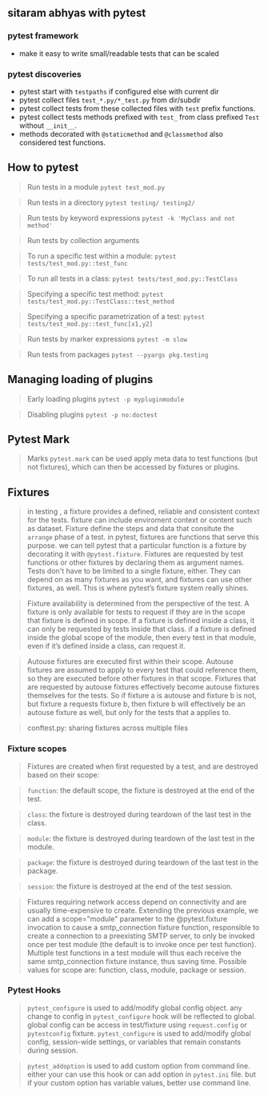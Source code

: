 ## sitaram abhyas with pytest

### pytest framework
- make it easy to write small/readable tests that can be scaled

### pytest discoveries
- pytest start with `testpaths` if configured else with current dir
- pytest collect files `test_*.py/*_test.py` from dir/subdir
- pytest collect tests from these collected files with `test` prefix functions.
- pytest collect tests methods prefixed with `test_` from class prefixed `Test` without `__init__`.
- methods decorated with `@staticmethod` and `@classmethod` also considered test functions.

## How to pytest

> Run tests in a module
> `pytest test_mod.py`

> Run tests in a directory
> `pytest testing/ testing2/`

> Run tests by keyword expressions
> `pytest -k 'MyClass and not method'`

> Run tests by collection arguments

> To run a specific test within a module:
> `pytest tests/test_mod.py::test_func`

> To run all tests in a class:
> `pytest tests/test_mod.py::TestClass`

> Specifying a specific test method:
> `pytest tests/test_mod.py::TestClass::test_method`

> Specifying a specific parametrization of a test:
> `pytest tests/test_mod.py::test_func[x1,y2]`

> Run tests by marker expressions
> `pytest -m slow`

> Run tests from packages
> `pytest --pyargs pkg.testing`



## Managing loading of plugins

> Early loading plugins
> `pytest -p mypluginmodule`

> Disabling plugins
> `pytest -p no:doctest`

>


## Pytest Mark

> Marks `pytest.mark` can be used apply meta data to test functions (but not fixtures), which can then be accessed by fixtures or plugins.
>

## Fixtures
> in testing , a fixture provides a defined, reliable and consistent context for the tests.
> fixture can include enviroment context or content such as dataset.
> Fixture define the steps and data that consitute the `arrange` phase of a test.
> in pytest, fixtures are functions that serve this purpose.
> we can tell pytest that a particular function is a fixture by decorating it with `@pytest.fixture`.
> Fixtures are requested by test functions or other fixtures by declaring them as argument names.
> Tests don't have to be limited to a single fixture, either.
> They can depend on as many fixtures as you want, and fixtures can use other fixtures, as well.
> This is where pytest’s fixture system really shines.


> Fixture availability is determined from the perspective of the test.
> A fixture is only available for tests to request if they are in the scope that fixture is defined in scope.
> If a fixture is defined inside a class, it can only be requested by tests inside that class.
> if a fixture is defined inside the global scope of the module, then every test in that module, even if it’s defined inside a class, can request it.

> Autouse fixtures are executed first within their scope.
> Autouse fixtures are assumed to apply to every test that could reference them, so they are executed before other fixtures in that scope.
> Fixtures that are requested by autouse fixtures effectively become autouse fixtures themselves for the tests.
> So if fixture a is autouse and fixture b is not, but fixture a requests fixture b, then fixture b will effectively be an autouse fixture as well, but only for the tests that a applies to.

> conftest.py: sharing fixtures across multiple files
>


### Fixture scopes
> Fixtures are created when first requested by a test, and are destroyed based on their scope:

> `function`: the default scope, the fixture is destroyed at the end of the test.

> `class`: the fixture is destroyed during teardown of the last test in the class.

> `module`: the fixture is destroyed during teardown of the last test in the module.

> `package`: the fixture is destroyed during teardown of the last test in the package.

> `session`: the fixture is destroyed at the end of the test session.

> Fixtures requiring network access depend on connectivity and are usually time-expensive to create.
> Extending the previous example, we can add a scope="module" parameter to the @pytest.fixture invocation to cause a smtp_connection fixture function,
> responsible to create a connection to a preexisting SMTP server, to only be invoked once per test module (the default is to invoke once per test function).
> Multiple test functions in a test module will thus each receive the same smtp_connection fixture instance, thus saving time.
> Possible values for scope are: function, class, module, package or session.

### Pytest Hooks

> `pytest_configure` is used to add/modify global config object.
> any change to config in `pytest_configure` hook will be reflected to global.
> global config can be access in test/fixture using `request.config` or `pytestconfig` fixture.
> `pytest_configure` is used to add/modify global config, session-wide settings, or variables
> that remain constants during session.

> `pytest_addoption` is used to add custom option from command line.
> either your can use this hook or can add option in `pytest.ini` file.
> but if your custom option has variable values, better use command line.


